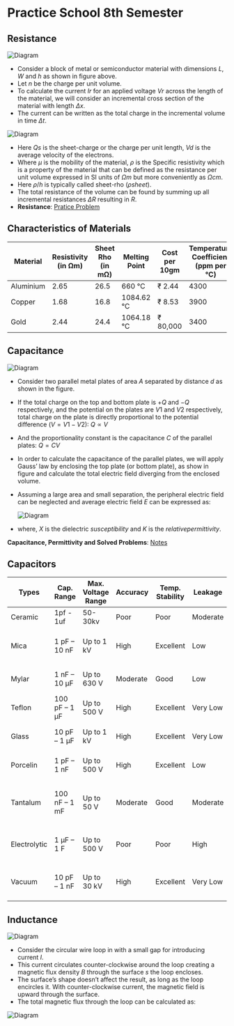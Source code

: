 
# Practice School 8th Semester

## Resistance 

![Diagram](docs/1.png)

- Consider a block of metal or semiconductor material with dimensions $L$, $W$ and $h$ as shown in figure above.
- Let $n$ be the charge per unit volume.
- To calculate the current $Ir$ for an applied voltage $Vr$ across the length of the material, we will consider an incremental cross section of the material with length $Δx$.
- The current can be written as the total charge in the incremental volume in time $Δt$.
  
![Diagram](docs/Capture.PNG)

- Here $Qs$ is the sheet-charge or the charge per unit length, $Vd$ is the average velocity of the electrons.
- Where $μ$ is the mobility of the material, $ρ$ is the Specific resistivity which is a property of the material that can be defined as the resistance per unit volume expressed in SI units of $Ωm$ but more conveniently as $Ωcm$.
- Here $ρ/h$ is typically called sheet-rho ($ρsheet$).
- The total resistance of the volume can be found by summing up all incremental resistances $ΔR$ resulting in $R$.
- **Resistance**: [Pratice Problem](https://www.dropbox.com/scl/fi/akw1igk4q6rrtgzgmkp31/Hw-Qsn-1.pdf?rlkey=te8vz28qz29p8hrgksnzqi85p&st=g9kje02g&dl=0)

## Characteristics of Materials

| Material  | Resistivity (in &#8486;m) | Sheet Rho (in m&#8486;) | Melting Point | Cost per 10gm | Temperature Coefficient (ppm per &#8451;) |
| - | - | - | - | - | - |
| Aluminium  | 2.65 | 26.5 | 660 &#8451; | &#8377; 2.44 | 4300 |
| Copper  | 1.68 | 16.8 | 1084.62 &#8451; | &#8377; 8.53 | 3900 |
| Gold  | 2.44 | 24.4 | 1064.18 &#8451; | &#8377; 80,000 | 3400 |

## Capacitance
  
![Diagram](docs/2.png)

- Consider two parallel metal plates of area $A$ separated by distance $d$ as shown in the figure.
- If the total charge on the top and bottom plate is $+Q$ and $-Q$ respectively, and the potential on the plates are $V1$ and $V2$ respectively, total charge on the plate is directly proportional to the potential difference ($V = V1 - V2$):  $Q ∝ V$
- And the proportionality constant is the capacitance $C$ of the parallel plates: $Q = CV$
- In order to calculate the capacitance of the parallel plates, we will apply Gauss’ law by enclosing the top plate (or bottom plate), as show in figure and calculate the total electric field diverging from the enclosed volume.
- Assuming a large area and small separation, the peripheral electric field can be neglected and average electric field $E$ can be expressed as:
  
  ![Diagram](docs/Capture1.PNG)
  
- where, $X$ is the dielectric $susceptibility$ and $K$ is the $relative permittivity$.

**Capacitance, Permittivity and Solved Problems**: [Notes](https://www.dropbox.com/scl/fi/muitikoxgb389i8jmdgjk/Day-2.pdf?rlkey=tubkt8k9z9znosoi1mq91v44r&st=875cu8h6&dl=0)

## Capacitors

| Types  | Cap. Range | Max. Voltage Range | Accuracy | Temp. Stability | Leakage | Comments |
| - | - | - | - | - | - | - |
| Ceramic | 1pf - 1uf | 50-30kv | Poor | Poor | Moderate | Small,Cheap,Most Popular |
| Mica | 1 pF – 10 nF | Up to 1 kV | High | Excellent| Low | Stable over time, used in high-frequency applications | 
| Mylar | 1 nF – 10 μF | Up to 630 V | Moderate | Good | Low | Widely used in general-purpose applications |
| Teflon | 100 pF – 1 μF | Up to 500 V | High | Excellent | Very Low | High-temperature stability, low loss |
| Glass | 10 pF – 1 μF | Up to 1 kV | High | Excellent | Very Low | Very stable, used in precision circuits |
| Porcelin | 1 pF – 1 nF | Up to 500 V | High | Excellent | Low | Used in high-voltage applications |
| Tantalum | 100 nF – 1 mF | Up to 50 V | Moderate | Good | Moderate | High capacitance per volume, used in space-constrained applications |
| Electrolytic | 1 μF – 1 F | Up to 500 V | Poor | Poor | High | High capacitance, polarized, used in power supply filtering |
| Vacuum | 10 pF – 1 nF | Up to 30 kV | High | Excellent | Very Low | Used in high-voltage and high-frequency applications |

## Inductance

![Diagram](docs/5.png)

- Consider the circular wire loop in with a small gap for introducing current $I$.
- This current circulates counter-clockwise around the loop creating a magnetic flux density $B$ through the surface $s$ the loop encloses.
- The surface’s shape doesn’t affect the result, as long as the loop encircles it. With counter-clockwise current, the magnetic field is upward through the surface.
- The total magnetic flux through the loop can be calculated as:

![Diagram](https://github.com/user-attachments/assets/88234838-c068-449b-aecc-3e97c87d17d0)


